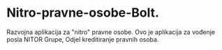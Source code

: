 # Nitro-pravne-osobe-Bolt.
Razvojna aplikacija za "nitro" pravne osobe. Ovo je aplikacija za vođenje posla NITOR Grupe, Odjel kreditiranje pravnih osoba. 
